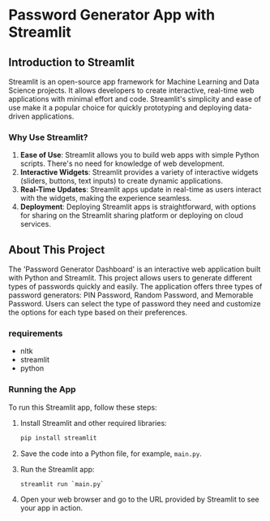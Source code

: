 # Password Generator App with Streamlit

## Introduction to Streamlit

Streamlit is an open-source app framework for Machine Learning and Data Science projects. It allows developers to create interactive, real-time web applications with minimal effort and code. Streamlit's simplicity and ease of use make it a popular choice for quickly prototyping and deploying data-driven applications.

### Why Use Streamlit?

1. **Ease of Use**: Streamlit allows you to build web apps with simple Python scripts. There's no need for knowledge of web development.
2. **Interactive Widgets**: Streamlit provides a variety of interactive widgets (sliders, buttons, text inputs) to create dynamic applications.
3. **Real-Time Updates**: Streamlit apps update in real-time as users interact with the widgets, making the experience seamless.
4. **Deployment**: Deploying Streamlit apps is straightforward, with options for sharing on the Streamlit sharing platform or deploying on cloud services.

## About This Project

The 'Password Generator Dashboard' is an interactive web application built with Python and Streamlit. This project allows users to generate different types of passwords quickly and easily. The application offers three types of password generators: PIN Password, Random Password, and Memorable Password. Users can select the type of password they need and customize the options for each type based on their preferences.


### requirements
- nltk
- streamlit
- python

### Running the App

To run this Streamlit app, follow these steps:

1. Install Streamlit and other required libraries:
    ```sh
    pip install streamlit
    ```

2. Save the code into a Python file, for example, `main.py`.

3. Run the Streamlit app:
    ```sh
    streamlit run `main.py`
    ```

4. Open your web browser and go to the URL provided by Streamlit to see your app in action.


